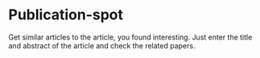 # Publication-spot
Get similar articles to the article, you found interesting. Just enter the title and abstract of the article and check the related papers.  

